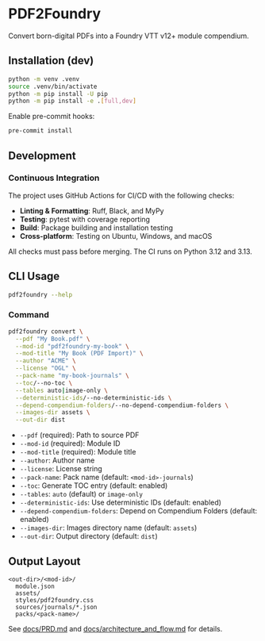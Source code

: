 # PDF2Foundry

Convert born-digital PDFs into a Foundry VTT v12+ module compendium.

## Installation (dev)

```bash
python -m venv .venv
source .venv/bin/activate
python -m pip install -U pip
python -m pip install -e .[full,dev]
```

Enable pre-commit hooks:

```bash
pre-commit install
```

## Development

### Continuous Integration

The project uses GitHub Actions for CI/CD with the following checks:

- **Linting & Formatting**: Ruff, Black, and MyPy
- **Testing**: pytest with coverage reporting
- **Build**: Package building and installation testing
- **Cross-platform**: Testing on Ubuntu, Windows, and macOS

All checks must pass before merging. The CI runs on Python 3.12 and 3.13.

## CLI Usage

```bash
pdf2foundry --help
```

### Command

```bash
pdf2foundry convert \
  --pdf "My Book.pdf" \
  --mod-id "pdf2foundry-my-book" \
  --mod-title "My Book (PDF Import)" \
  --author "ACME" \
  --license "OGL" \
  --pack-name "my-book-journals" \
  --toc/--no-toc \
  --tables auto|image-only \
  --deterministic-ids/--no-deterministic-ids \
  --depend-compendium-folders/--no-depend-compendium-folders \
  --images-dir assets \
  --out-dir dist
```

- `--pdf` (required): Path to source PDF
- `--mod-id` (required): Module ID
- `--mod-title` (required): Module title
- `--author`: Author name
- `--license`: License string
- `--pack-name`: Pack name (default: `<mod-id>-journals`)
- `--toc`: Generate TOC entry (default: enabled)
- `--tables`: `auto` (default) or `image-only`
- `--deterministic-ids`: Use deterministic IDs (default: enabled)
- `--depend-compendium-folders`: Depend on Compendium Folders (default: enabled)
- `--images-dir`: Images directory name (default: `assets`)
- `--out-dir`: Output directory (default: `dist`)

## Output Layout

```text
<out-dir>/<mod-id>/
  module.json
  assets/
  styles/pdf2foundry.css
  sources/journals/*.json
  packs/<pack-name>/
```

See [docs/PRD.md](docs/PRD.md) and [docs/architecture_and_flow.md](docs/architecture_and_flow.md) for details.
